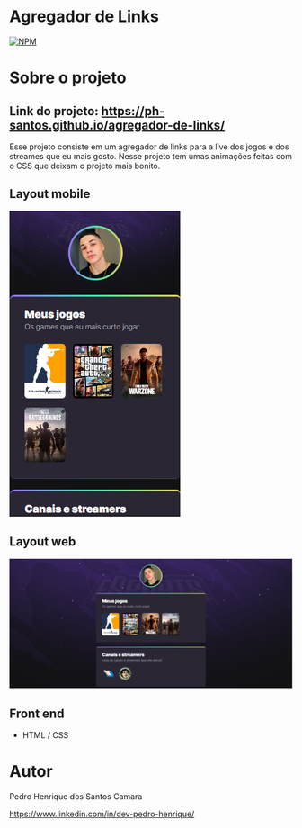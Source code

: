 # Agregador de Links  
[![NPM](https://img.shields.io/npm/l/react)](https://github.com/ph-santos/exemplo-readme/blob/main/LICENCE) 

# Sobre o projeto

## Link do projeto: https://ph-santos.github.io/agregador-de-links/
Esse projeto consiste em um agregador de links para a live dos jogos e dos streames que eu mais gosto. Nesse projeto tem umas animações feitas com o CSS que deixam o projeto mais bonito.

## Layout mobile
![Mobile 1](https://github.com/ph-santos/agregador-de-links/blob/main/assets/images/img-phone.png)


## Layout web
![Web 1](https://github.com/ph-santos/agregador-de-links/blob/main/assets/images/img-pc.png)


## Front end
- HTML / CSS 


# Autor

Pedro Henrique dos Santos Camara

https://www.linkedin.com/in/dev-pedro-henrique/


